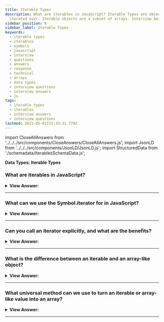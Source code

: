 ```yaml
---
title: Iterable Types
description: What are iterables in JavaScript? Iterable Types are objects that can be
  iterated over. Iterable objects are a subset of arrays. Interview Answers
sidebar_position: 6
sidebar_label: Iterable Types
keywords:
  - iterable types
  - iterables
  - symbols
  - javascript
  - interview
  - questions
  - answers
  - response
  - technical
  - arrays
  - data types
  - interview questions
  - interview answers
  - js
tags:
  - iterable types
  - iterables
  - interview answers
  - interview questions
lastmod: 2022-05-01T21:33:31.779Z
---
```


import CloseAllAnswers from '../../../src/components/CloseAnswers/CloseAllAnswers.js';
import JsonLD from '../../../src/components/JsonLD/JsonLD.js';
import StructuredData from './schemadata/IterablesSchemaData.js';

<JsonLD data={StructuredData} />

<head>
  <title>Iterables | JavaScript Frontend Phone Interview Responses</title>
</head>

**Data Types: Iterable Types**

<CloseAllAnswers />

### What are iterables in JavaScript?

<details>
  <summary><strong>View Answer:</strong></summary>
  <div>
  <div><strong>Interview Response:</strong> An iterable interface specifies that an object is accessible if it implements a key method [symbol.iterator]. The built-in data structures that use iterables are Strings, Arrays, Maps, and custom objects.</div><br />
  <div><strong>Technical Response:</strong> Iterable objects are a subset of arrays. This notion allows us to use any object in a for...of loop. Arrays, of course, are iterable. However, several additional built-in objects are iterable as well. Strings, for example, are also iterable. It is a data structure that allows consumption of its data in general. It does this by implementing a method with the key Symbol.iterator, which returns an iterator. The iterator interface provides another method called return(), which gets performed when the iteration reaches the last value or is deliberately halted by calling it directly or using break; a for loop.
  </div>
  </div>
</details>

---

### What can we use the Symbol.iterator for in JavaScript?

<details>
  <summary><strong>View Answer:</strong></summary>
  <div>
  <div><strong>Interview Response:</strong> The most common use case for Symbol.iterator is creating a custom object iterator.
</div><br />
  <div><strong className="codeExample">Code Example:</strong><br /><br />

  <div></div>

```js
let range = {
  from: 1,
  to: 5,
};

// 1. call to for..of initially calls this
range[Symbol.iterator] = function () {
  // ...it returns the iterator object:
  // 2. Onward, for..of works only with this iterator, asking it for next values
  return {
    current: this.from,
    last: this.to,

    // 3. next() is called on each iteration by the for..of loop
    next() {
      // 4. it should return the value as an object {done:.., value :...}
      if (this.current <= this.last) {
        return { done: false, value: this.current++ };
      } else {
        return { done: true };
      }
    },
  };
};

// now it works!
for (let num of range) {
  alert(num); // 1, then 2, 3, 4, 5
}
```

  </div>
  </div>
</details>

---

### Can you call an iterator explicitly, and what are the benefits?

<details>
  <summary><strong>View Answer:</strong></summary>
  <div>
  <div><strong>Interview Response:</strong> Yes, you can call an iterator explicitly in JavaScript. There are several benefits, including more control over the process than for...of.
</div><br />
  <div><strong className="codeExample">Code Example:</strong><br /><br />

  <div></div>

```js
let str = 'Hello';

// does the same as
// for (let char of str) alert(char);

let iterator = str[Symbol.iterator]();

while (true) {
  let result = iterator.next();
  if (result.done) break;
  console.log(result.value); // outputs characters one by one
}
```

  </div>
  </div>
</details>

---

### What is the difference between an iterable and an array-like object?

<details>
  <summary><strong>View Answer:</strong></summary>
  <div>
  <div><strong>Interview Response:</strong> Iterables are objects that implement the Symbol.iterator method, such as arrays and strings. Array-likes are objects that have indexes and a length property, so they look like arrays. When we use JavaScript for practical tasks in a browser or any other environment, we may meet objects that are iterables or array-likes or both, like strings.
</div><br />
  <div><strong className="codeExample">Code Example:</strong> Array-like but not Iterable<br /><br />

  <div></div>

```js
let arrayLike = {
  // has indexes and length => array-like
  0: 'Hello',
  1: 'World',
  length: 2,
};

// Error (no Symbol.iterator)
for (let item of arrayLike) {
}
```

  </div>
  </div>
</details>

---

### What universal method can we use to turn an iterable or array-like value into an array?

<details>
  <summary><strong>View Answer:</strong></summary>
  <div>
  <div><strong>Interview Response:</strong> The Array.from() method can turn an iterable or array-like value into an array. Then we can call array methods on it.
</div><br />
  <div><strong className="codeExample">Syntax Example:</strong> Array.from(arrayLike, (element, index) => { /*...*/ } )<br /><br />

  <div></div>

```js
Array.from(obj[, mapFn, thisArg]);
```

  </div><br />
  <div><strong className="codeExample">Code Example:</strong><br /><br />

  <div></div>

```js
let arrayLike = {
  0: 'Hello',
  1: 'World',
  length: 2,
};

let arr = Array.from(arrayLike); // (*)
alert(arr.pop()); // World (method works)

// Here we use Array.from to turn a string into an array of characters:

let str = '𝒳😂';

// splits str into array of characters
let chars = Array.from(str);

alert(chars[0]); // 𝒳
alert(chars[1]); // 😂
alert(chars.length); // 2
```

  </div>
  </div>
</details>

---
